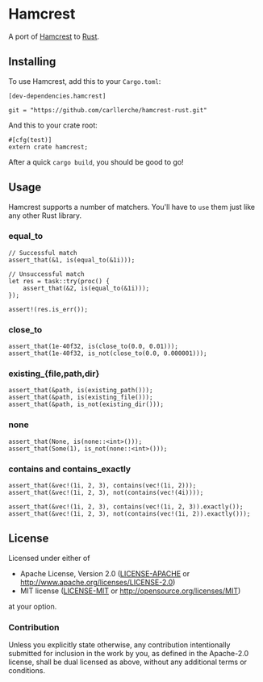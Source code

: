 # Hamcrest

A port of [Hamcrest](http://hamcrest.org/) to [Rust](http://rust-lang.org).

## Installing

To use Hamcrest, add this to your `Cargo.toml`:

```
[dev-dependencies.hamcrest]

git = "https://github.com/carllerche/hamcrest-rust.git"
```

And this to your crate root:

```{rust}
#[cfg(test)]
extern crate hamcrest;
```

After a quick `cargo build`, you should be good to go!

## Usage

Hamcrest supports a number of matchers. You'll have to `use`
them just like any other Rust library.

### equal\_to

```{rust}
// Successful match
assert_that(&1, is(equal_to(&1i)));

// Unsuccessful match
let res = task::try(proc() {
    assert_that(&2, is(equal_to(&1i)));
});

assert!(res.is_err());
```

### close\_to

```{rust}
assert_that(1e-40f32, is(close_to(0.0, 0.01)));
assert_that(1e-40f32, is_not(close_to(0.0, 0.000001)));
```

### existing\_{file,path,dir}

```{rust}
assert_that(&path, is(existing_path()));
assert_that(&path, is(existing_file()));
assert_that(&path, is_not(existing_dir()));
```

### none

```{rust}
assert_that(None, is(none::<int>()));
assert_that(Some(1), is_not(none::<int>()));
```

### contains and contains\_exactly

```{rust}
assert_that(&vec!(1i, 2, 3), contains(vec!(1i, 2)));
assert_that(&vec!(1i, 2, 3), not(contains(vec!(4i))));

assert_that(&vec!(1i, 2, 3), contains(vec!(1i, 2, 3)).exactly());
assert_that(&vec!(1i, 2, 3), not(contains(vec!(1i, 2)).exactly()));
```

## License

Licensed under either of

 * Apache License, Version 2.0 ([LICENSE-APACHE](LICENSE-APACHE) or
   http://www.apache.org/licenses/LICENSE-2.0)
 * MIT license ([LICENSE-MIT](LICENSE-MIT) or http://opensource.org/licenses/MIT)

at your option.

### Contribution

Unless you explicitly state otherwise, any contribution intentionally submitted for inclusion in the
work by you, as defined in the Apache-2.0 license, shall be dual licensed as above, without any
additional terms or conditions.
